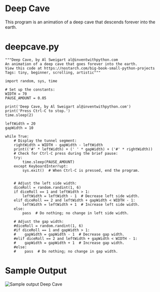 
Deep Cave
========================================================

This program is an animation of a deep cave that descends forever into the earth.

deepcave.py
========================================================

```Python3
"""Deep Cave, by Al Sweigart al@inventwithpython.com
An animation of a deep cave that goes forever into the earth.
View this code at https://nostarch.com/big-book-small-python-projects
Tags: tiny, beginner, scrolling, artistic"""

import random, sys, time

# Set up the constants:
WIDTH = 70
PAUSE_AMOUNT = 0.05

print('Deep Cave, by Al Sweigart al@inventwithpython.com')
print('Press Ctrl-C to stop.')
time.sleep(2)

leftWidth = 20
gapWidth = 10

while True:
    # Display the tunnel segment:
    rightWidth = WIDTH - gapWidth - leftWidth
    print(('#' * leftWidth) + (' ' * gapWidth) + ('#' * rightWidth))
    # Check for Ctrl-C press during the brief pause:
    try:
        time.sleep(PAUSE_AMOUNT)
    except KeyboardInterrupt:
        sys.exit()  # When Ctrl-C is pressed, end the program.


    # Adjust the left side width:
    diceRoll = random.randint(1, 6)
    if diceRoll == 1 and leftWidth > 1:
        leftWidth = leftWidth - 1  # Decrease left side width.
    elif diceRoll == 2 and leftWidth + gapWidth < WIDTH - 1:
        leftWidth = leftWidth + 1  # Increase left side width.
    else:
        pass  # Do nothing; no change in left side width.

    # Adjust the gap width:
    #diceRoll = random.randint(1, 6)
    #if diceRoll == 1 and gapWidth > 1:
    #    gapWidth = gapWidth - 1  # Decrease gap width.
    #elif diceRoll == 2 and leftWidth + gapWidth < WIDTH - 1:
    #    gapWidth = gapWidth + 1  # Increase gap width.
    #else:
    #    pass  # Do nothing; no change in gap width.
 ```
 
Sample Output
========================================================

![Sample output Deep Cave](https://github.com/nihathalici/The-Big-Book-of-Small-Python-Projects/blob/main/C15-Project-15-Deep-Cave/deepcave_sample_output.PNG)
